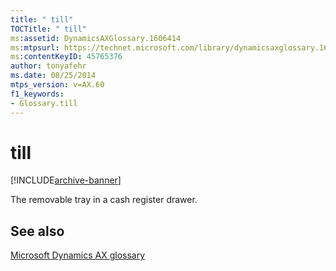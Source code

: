 ```yaml
---
title: " till"
TOCTitle: " till"
ms:assetid: DynamicsAXGlossary.1606414
ms:mtpsurl: https://technet.microsoft.com/library/dynamicsaxglossary.1606414(v=AX.60)
ms:contentKeyID: 45765376
author: tonyafehr
ms.date: 08/25/2014
mtps_version: v=AX.60
f1_keywords:
- Glossary.till
---
```


# till


[!INCLUDE[archive-banner](includes/archive-banner.md)]

The removable tray in a cash register drawer.

## See also

[Microsoft Dynamics AX glossary](glossary/microsoft-dynamics-ax-glossary.md)

  


